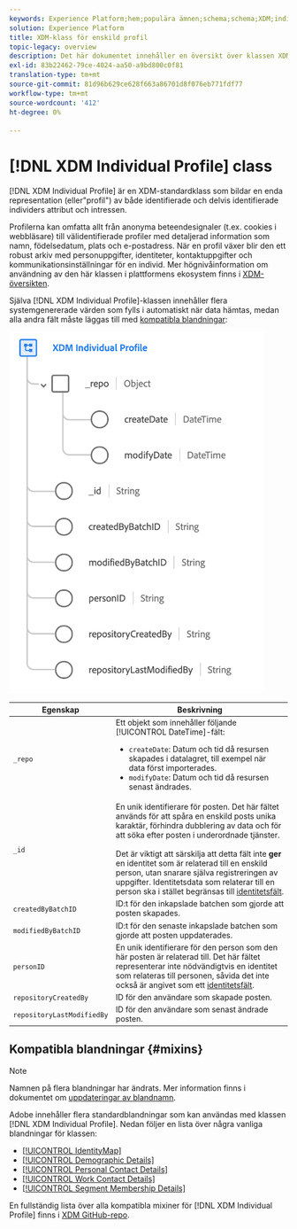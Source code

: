 ```yaml
---
keywords: Experience Platform;hem;populära ämnen;schema;schema;XDM;individuell profil;fält;scheman;scheman;identityMap;identity map;identity map;Schema design;map;union schema;union schema
solution: Experience Platform
title: XDM-klass för enskild profil
topic-legacy: overview
description: Det här dokumentet innehåller en översikt över klassen XDM Individual Profile.
exl-id: 83b22462-79ce-4024-aa50-a9bd800c0f81
translation-type: tm+mt
source-git-commit: 81d96b629ce628f663a86701d8f076eb771fdf77
workflow-type: tm+mt
source-wordcount: '412'
ht-degree: 0%

---
```


# [!DNL XDM Individual Profile] class

[!DNL XDM Individual Profile] är en XDM-standardklass som bildar en enda representation (eller&quot;profil&quot;) av både identifierade och delvis identifierade individers attribut och intressen.

Profilerna kan omfatta allt från anonyma beteendesignaler (t.ex. cookies i webbläsare) till välidentifierade profiler med detaljerad information som namn, födelsedatum, plats och e-postadress. När en profil växer blir den ett robust arkiv med personuppgifter, identiteter, kontaktuppgifter och kommunikationsinställningar för en individ. Mer högnivåinformation om användning av den här klassen i plattformens ekosystem finns i [XDM-översikten](../home.md#data-behaviors).

Själva [!DNL XDM Individual Profile]-klassen innehåller flera systemgenererade värden som fylls i automatiskt när data hämtas, medan alla andra fält måste läggas till med [kompatibla blandningar](#mixins):

![](../images/classes/individual-profile.png)

| Egenskap | Beskrivning |
| --- | --- |
| `_repo` | Ett objekt som innehåller följande [!UICONTROL DateTime]-fält: <ul><li>`createDate`: Datum och tid då resursen skapades i datalagret, till exempel när data först importerades.</li><li>`modifyDate`: Datum och tid då resursen senast ändrades.</li></ul> |
| `_id` | En unik identifierare för posten. Det här fältet används för att spåra en enskild posts unika karaktär, förhindra dubblering av data och för att söka efter posten i underordnade tjänster.<br><br>Det är viktigt att särskilja att detta fält inte  **ger** en identitet som är relaterad till en enskild person, utan snarare själva registreringen av uppgifter. Identitetsdata som relaterar till en person ska i stället begränsas till [identitetsfält](../schema/composition.md#identity). |
| `createdByBatchID` | ID:t för den inkapslade batchen som gjorde att posten skapades. |
| `modifiedByBatchID` | ID:t för den senaste inkapslade batchen som gjorde att posten uppdaterades. |
| `personID` | En unik identifierare för den person som den här posten är relaterad till. Det här fältet representerar inte nödvändigtvis en identitet som relateras till personen, såvida det inte också är angivet som ett [identitetsfält](../schema/composition.md#identity). |
| `repositoryCreatedBy` | ID för den användare som skapade posten. |
| `repositoryLastModifiedBy` | ID för den användare som senast ändrade posten. |

## Kompatibla blandningar {#mixins}

>[!NOTE]
>
>Namnen på flera blandningar har ändrats. Mer information finns i dokumentet om [uppdateringar av blandnamn](../mixins/name-updates.md).

Adobe innehåller flera standardblandningar som kan användas med klassen [!DNL XDM Individual Profile]. Nedan följer en lista över några vanliga blandningar för klassen:

* [[!UICONTROL IdentityMap]](../mixins/profile/identitymap.md)
* [[!UICONTROL Demographic Details]](../mixins/profile/person-details.md)
* [[!UICONTROL Personal Contact Details]](../mixins/profile/personal-details.md)
* [[!UICONTROL Work Contact Details]](../mixins/profile/work-details.md)
* [[!UICONTROL Segment Membership Details]](../mixins/profile/segmentation.md)

En fullständig lista över alla kompatibla mixiner för [!DNL XDM Individual Profile] finns i [XDM GitHub-repo](https://github.com/adobe/xdm/tree/master/components/mixins/profile).